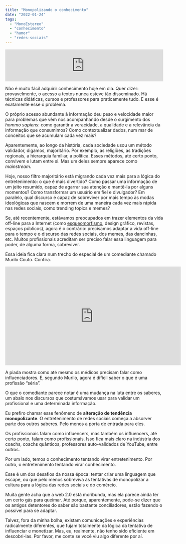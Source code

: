 ```yaml
---
title: "Monopolizando o conhecimento"
date: "2022-01-24"
tags: 
  - "MonoEstereo"
  - "conhecimento"
  - "humor"
  - "redes-sociais"
---
```


<iframe src="https://anchor.fm/MonoEstéreo/embed/episodes/Monoplio-do-conhecimento-e1ddclj" height="102px" width="100%" frameborder="0" scrolling="no"></iframe>

Não é muito fácil adquirir conhecimento hoje em dia. Quer dizer: provavelmente, o acesso a textos nunca esteve tão disseminado. Há técnicas didáticas, cursos e professores para praticamente tudo. E esse é exatamente esse o problema.

O próprio acesso abundante à informação deu peso e velocidade maior para problemas que vêm nos acompanhando desde o surgimento dos _hommo sapiens_: como garantir a veracidade, a qualidade e a relevância da informação que consumimos? Como contextualizar dados, num mar de conceitos que se acumulam cada vez mais?

Aparentemente, ao longo da história, cada sociedade usou um método validador, digamos, majoritário. Por exemplo, as religiões, as tradições regionais, a hierarquia familiar, a política. Esses métodos, até certo ponto, convivem e lutam entre si. Mas um deles sempre aparece como _mainstream_.

Hoje, nosso filtro majoritário está migrando cada vez mais para a lógica do entretenimento: o que é mais divertido? Como passar uma informação de um jeito resumido, capaz de agarrar sua atenção e mantê-la por alguns momentos? Como transformar um usuário em fiel e divulgador? Em paralelo, qual discurso é capaz de sobreviver por mais tempo às modas ideológicas que nascem e morrem de uma maneira cada vez mais rápida nas redes sociais, como trending topics e memes?

Se, até recentemente, estávamos preocupados em trazer elementos da vida off-line para a Internet (como [esqueomorfismo](https://pt.wikipedia.org/wiki/Esqueumorfismo), design gráfico, revistas, espaços públicos), agora é o contrário: precisamos adaptar a vida off-line para o tempo e o discurso das redes sociais, dos memes, das dancinhas, etc. Muitos profissionais acreditam ser preciso falar essa linguagem para poder, de alguma forma, sobreviver.

Essa ideia fica clara num trecho do especial de um comediante chamado Murilo Couto. Confira.

<iframe width="560" height="315" src="https://www.youtube-nocookie.com/embed/qW9sfDh35fY?start=77" title="YouTube video player" frameborder="0" allow="accelerometer; autoplay; clipboard-write; encrypted-media; gyroscope; picture-in-picture" allowfullscreen></iframe>

A piada mostra como até mesmo os médicos precisam falar como influenciadores. E, segundo Murilo, agora é difícil saber o que é uma profissão “séria”.

O que o comediante parece notar é uma mudança na luta entre os saberes, um abalo nos discursos que costumávamos usar para validar um profissional e uma determinada informação.

Eu prefiro chamar esse fenômeno de **alteração de tendência monopolizante**. O entretenimento de redes sociais começa a absorver parte dos outros saberes. Pelo menos a porta de entrada para eles.

Os profissionais falam como influencers, mas também os influencers, até certo ponto, falam como profissionais. Isso fica mais claro na indústria dos coachs, coachs quânticos, professores auto-validados de YouTube, entre outros.

Por um lado, temos o conhecimento tentando virar entretenimento. Por outro, o entretenimento tentando virar conhecimento.

Esse é um dos desafios da nossa época: tentar criar uma linguagem que escape, ou que pelo menos sobreviva às tentativas de monopolizar a cultura para a lógica das redes sociais e do comércio.

Muita gente acha que a web 2.0 está moribunda, mas ela parece ainda ter um certo gás para queimar. Até porque, aparentemente, pode-se dizer que os antigos detentores do saber são bastante conciliadores, estão fazendo o possível para se adaptar.

Talvez, fora da minha bolha, existam comunicações e experiências radicalmente diferentes, que fujam totalmente da lógica da tentativa de influenciar e monetizar. Mas, eu, realmente, não tenho sido eficiente em descobri-las. Por favor, me conte se você viu algo diferente por aí.
